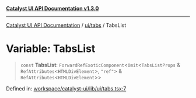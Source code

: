 [**Catalyst UI API Documentation v1.3.0**](../../../README.md)

---

[Catalyst UI API Documentation](../../../README.md) / [ui/tabs](../README.md) / TabsList

# Variable: TabsList

> `const` **TabsList**: `ForwardRefExoticComponent`\<`Omit`\<`TabsListProps` & `RefAttributes`\<`HTMLDivElement`\>, `"ref"`\> & `RefAttributes`\<`HTMLDivElement`\>\>

Defined in: [workspace/catalyst-ui/lib/ui/tabs.tsx:7](https://github.com/TheBranchDriftCatalyst/catalyst-ui/blob/main/lib/ui/tabs.tsx#L7)
